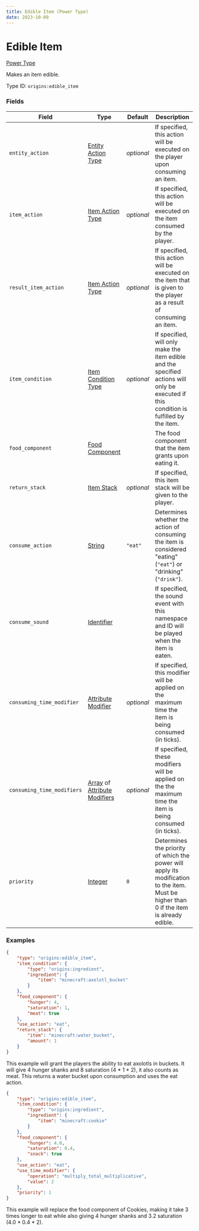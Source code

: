 ```yaml
---
title: Edible Item (Power Type)
date: 2023-10-09
---
```


# Edible Item

[Power Type](../power_types.md)

Makes an item edible.

Type ID: `origins:edible_item`

### Fields

Field | Type | Default | Description
------|------|---------|-------------
`entity_action` | [Entity Action Type](../entity_action_types.md) | _optional_ | If specified, this action will be executed on the player upon consuming an item.
`item_action`| [Item Action Type](../item_action_types.md) | _optional_ | If specified, this action will be executed on the item consumed by the player.
`result_item_action` | [Item Action Type](../item_action_types.md) | _optional_ | If specified, this action will be executed on the item that is given to the player as a result of consuming an item.
`item_condition` | [Item Condition Type](../item_condition_types.md) | _optional_ | If specified, will only make the item edible and the specified actions will only be executed if this condition is fulfilled by the item.
`food_component`| [Food Component](../data_types/food_component.md) |  | The food component that the item grants upon eating it.
`return_stack`| [Item Stack](../data_types/item_stack.md) | _optional_ | If specified, this item stack will be given to the player.
`consume_action` | [String](../data_types/string.md) | `"eat"` | Determines whether the action of consuming the item is considered "eating" (`"eat"`) or "drinking" (`"drink"`).
`consume_sound` | [Identifier](../data_types/identifier.md) |  | If specified, the sound event with this namespace and ID will be played when the item is eaten.
`consuming_time_modifier` | [Attribute Modifier](../data_types/attribute_modifier.md) | *optional* | If specified, this modifier will be applied on the maximum time the item is being consumed (in ticks).
`consuming_time_modifiers` | [Array](../data_types/array.md) of [Attribute Modifiers](../data_types/attribute_modifier.md) | *optional* | If specified, these modifiers will be applied on the the maximum time the item is being consumed (in ticks).
`priority` | [Integer](../data_types/integer.md) | `0` | Determines the priority of which the power will apply its modification to the item. Must be higher than 0 if the item is already edible.


### Examples

```json
{
    "type": "origins:edible_item",
    "item_condition": {
        "type": "origins:ingredient",
        "ingredient": {
            "item": "minecraft:axolotl_bucket"
        }
    },
    "food_component": {
        "hunger": 4,
        "saturation": 1,
        "meat": true
    },
    "use_action": "eat",
    "return_stack": {
        "item": "minecraft:water_bucket",
        "amount": 1
    }
}
```

This example will grant the players the ability to eat axolotls in buckets. It will give 4 hunger shanks and 8 saturation (4 * 1 * 2), it also counts as meat. This returns a water bucket upon consumption and uses the eat action.
<br>


```json
{
    "type": "origins:edible_item",
    "item_condition": {
        "type": "origins:ingredient",
        "ingredient": {
            "item": "minecraft:cookie"
        }
    },
    "food_component": {
        "hunger": 4.0,
        "saturation": 0.4,
        "snack": true
    },
    "use_action": "eat",
    "use_time_modifier": {
        "operation": "multiply_total_multiplicative",
        "value": 2
    },
    "priority": 1
}
```

This example will replace the food component of Cookies, making it take 3 times longer to eat while also giving 4 hunger shanks and 3.2 saturation (4.0 * 0.4 * 2).
